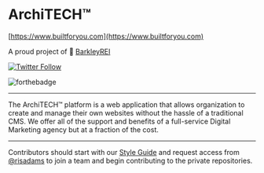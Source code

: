 # ArchiTECH™

[https://www.builtforyou.com](https://www.builtforyou.com)

A proud project of 🚀 [BarkleyREI](https://www.barkleyrei.com)

[![Twitter Follow](https://img.shields.io/twitter/follow/architech_brei.svg?style=for-the-badge&label=Twitter)](https://twitter.com/architech_brei)

![forthebadge](https://forthebadge.com/images/badges/built-with-love.svg)

---

The ArchiTECH™ platform is a web application that allows organization to create and manage their own websites without the hassle of a traditional CMS. We offer all of the support and benefits of a full-service Digital Marketing agency but at a fraction of the cost.

---

Contributors should start with our [Style Guide](https://github.com/BarkleyREI-ArchiTECH/styleguide)
and request access from [@risadams](https://github.com/risadams) to join a team and begin contributing to the private repositories.
